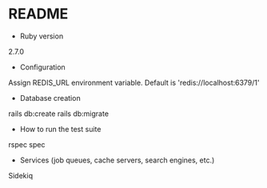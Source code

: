 # README

* Ruby version

2.7.0

* Configuration

Assign REDIS_URL environment variable. Default is 'redis://localhost:6379/1'

* Database creation

rails db:create
rails db:migrate

* How to run the test suite

rspec spec

* Services (job queues, cache servers, search engines, etc.)

Sidekiq
